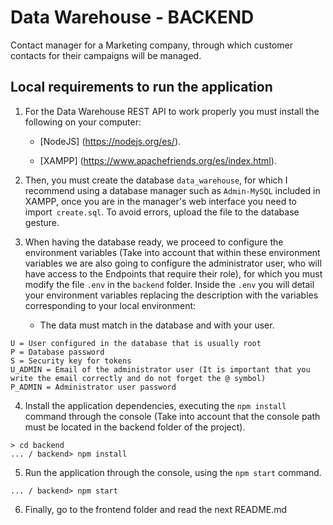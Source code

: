# Data Warehouse - BACKEND
Contact manager for a Marketing company, through which customer contacts for their campaigns will be managed.

## Local requirements to run the application
1. For the Data Warehouse REST API to work properly you must install the following on your computer:

    - [NodeJS] (https://nodejs.org/es/).

    - [XAMPP] (https://www.apachefriends.org/es/index.html).
        

2. Then, you must create the database `data_warehouse`, for which I recommend using a database manager such as `Admin-MySQL` included in XAMPP, once you are in the manager's web interface you need to import` create.sql`. To avoid errors, upload the file to the database gesture.

3. When having the database ready, we proceed to configure the environment variables (Take into account that within these environment variables we are also going to configure the administrator user, who will have access to the Endpoints that require their role), for which you must modify the file `.env` in the `backend` folder. Inside the `.env` you will detail your environment variables replacing the description with the variables corresponding to your local environment:
    * The data must match in the database and with your user.

```
U = User configured in the database that is usually root
P = Database password
S = Security key for tokens
U_ADMIN = Email of the administrator user (It is important that you write the email correctly and do not forget the @ symbol)
P_ADMIN = Administrator user password
```

4. Install the application dependencies, executing the `npm install` command through the console (Take into account that the console path must be located in the backend folder of the project).

```
> cd backend
... / backend> npm install

```

5. Run the application through the console, using the `npm start` command.

```
... / backend> npm start

```

6. Finally, go to the frontend folder and read the next README.md
